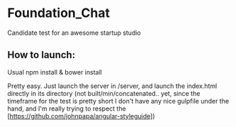 # Foundation_Chat
Candidate test for an awesome startup studio

## How to launch:

Usual
    npm install & bower install 

Pretty easy. Just launch the server in /server, and launch the index.html directly in its directory (not built/min/concatenated.. yet, since the timeframe for the test is pretty short I don't have any nice gulpfile under the hand, and I'm really trying to respect the [https://github.com/johnpapa/angular-styleguide])


